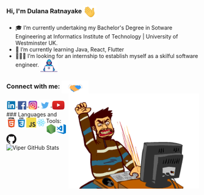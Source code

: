 ### Hi, I'm Dulana Ratnayake <img align="center" src="Gif/Hi.gif" height="33px" />

- 🎓 I’m currently undertaking my Bachelor's Degree in Sotware Engineering at Informatics Institute of Technology | University of Westminster UK.
- 🌱 I’m currently learning Java, React, Flutter
- 👨🏼‍💻 I’m looking for an internship to establish myself as a skilful software engineer. <img align="center" src="Gif/Developer.gif" height="33px" />

### Connect with me: <img align="center" src="Gif/Handshake.gif" height="33px" /> <img align="right" src="Gif/madman.gif" height="250px" />


<a href="https://www.linkedin.com/in/dulana-sandes-wijewickrama-ratnayake-5946071a6/">
  <img align="center" alt="Dulana | LinkedIn" width="25px" src="Logos/linkedin.png" />
</a>
<a href="https://www.facebook.com/dulana.ratnayake">
  <img align="center" alt="Dulana | Facebook" width="24px" src="Logos/facebook.png" />
</a>
<a href="https://www.instagram.com/dulanasandes_00/">
  <img align="center" alt="Dulana | Instagram" width="25px" src="Logos/instagram.png" />
</a>
<a href="https://twitter.com/DulanaRatnayake">
  <img align="center" alt="Dulana | Twitter" width="30px" src="Logos/twitter.png" />
</a>
<a href="https://www.youtube.com/channel/UC0HakshlUd7ATF2x1bYZSHQ">
  <img align="center" alt="Dulana | YouTube" width="32px" src="Logos/youtube.png" />
</a>

<br />
### Languages and Tools:

<img align="left" alt="HTML5" width="26px" src="https://raw.githubusercontent.com/github/explore/80688e429a7d4ef2fca1e82350fe8e3517d3494d/topics/html/html.png" />
<img align="left" alt="CSS3" width="26px" src="https://raw.githubusercontent.com/github/explore/80688e429a7d4ef2fca1e82350fe8e3517d3494d/topics/css/css.png" />
<img align="left" alt="JavaScript" width="26px" src="https://raw.githubusercontent.com/github/explore/80688e429a7d4ef2fca1e82350fe8e3517d3494d/topics/javascript/javascript.png" />
<img align="left" alt="React" width="26px" src="https://raw.githubusercontent.com/github/explore/80688e429a7d4ef2fca1e82350fe8e3517d3494d/topics/react/react.png" />
<img align="left" alt="Node.js" width="26px" src="https://raw.githubusercontent.com/github/explore/80688e429a7d4ef2fca1e82350fe8e3517d3494d/topics/nodejs/nodejs.png" />

<img align="left" alt="Visual Studio Code" width="26px" src="https://raw.githubusercontent.com/github/explore/80688e429a7d4ef2fca1e82350fe8e3517d3494d/topics/visual-studio-code/visual-studio-code.png" />
<img align="left" alt="GitHub" width="26px" src="https://raw.githubusercontent.com/github/explore/78df643247d429f6cc873026c0622819ad797942/topics/github/github.png" />


<img align="center" alt="Viper GitHub Stats" src="https://github-readme-stats.vercel.app/api?username=DulanaSWR&&show_icons=true&title_color=00B51A&icon_color=FFEF00&text_color=00FFCD&bg_color=13231D&border_color=13231D" />


